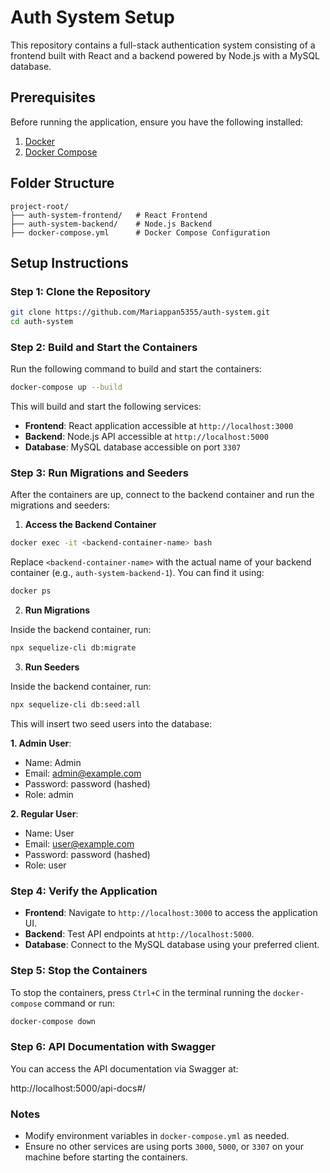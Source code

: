 
# Auth System Setup

This repository contains a full-stack authentication system consisting of a frontend built with React and a backend powered by Node.js with a MySQL database.

## Prerequisites

Before running the application, ensure you have the following installed:

1. [Docker](https://www.docker.com/)
2. [Docker Compose](https://docs.docker.com/compose/)

## Folder Structure

```
project-root/
├── auth-system-frontend/   # React Frontend
├── auth-system-backend/    # Node.js Backend
├── docker-compose.yml      # Docker Compose Configuration
```

## Setup Instructions

### Step 1: Clone the Repository

```bash
git clone https://github.com/Mariappan5355/auth-system.git
cd auth-system
```

### Step 2: Build and Start the Containers

Run the following command to build and start the containers:

```bash
docker-compose up --build
```

This will build and start the following services:

- **Frontend**: React application accessible at `http://localhost:3000`
- **Backend**: Node.js API accessible at `http://localhost:5000`
- **Database**: MySQL database accessible on port `3307`

### Step 3: Run Migrations and Seeders

After the containers are up, connect to the backend container and run the migrations and seeders:

1. **Access the Backend Container**

```bash
docker exec -it <backend-container-name> bash
```

Replace `<backend-container-name>` with the actual name of your backend container (e.g., `auth-system-backend-1`). You can find it using:

```bash
docker ps
```

2. **Run Migrations**

Inside the backend container, run:

```bash
npx sequelize-cli db:migrate
```

3. **Run Seeders**

Inside the backend container, run:

```bash
npx sequelize-cli db:seed:all
```

This will insert two seed users into the database:

**1. Admin User**:
- Name: Admin
- Email: admin@example.com
- Password: password (hashed)
- Role: admin

**2. Regular User**:
- Name: User
- Email: user@example.com
- Password: password (hashed)
- Role: user
### Step 4: Verify the Application

- **Frontend**: Navigate to `http://localhost:3000` to access the application UI.
- **Backend**: Test API endpoints at `http://localhost:5000`.
- **Database**: Connect to the MySQL database using your preferred client.

### Step 5: Stop the Containers

To stop the containers, press `Ctrl+C` in the terminal running the `docker-compose` command or run:

```bash
docker-compose down
```

### Step 6: API Documentation with Swagger
You can access the API documentation via Swagger at:

http://localhost:5000/api-docs#/



### Notes

- Modify environment variables in `docker-compose.yml` as needed.
- Ensure no other services are using ports `3000`, `5000`, or `3307` on your machine before starting the containers.


